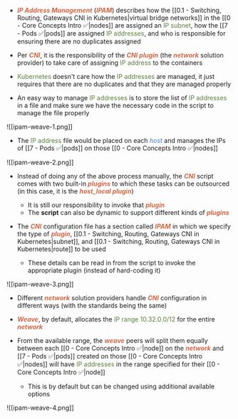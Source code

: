 - <b><i><span style="color:#d46644">IP Address Management</span></i></b> (<b><i><span style="color:#d46644">IPAM</span></i></b>) describes how the [[0.1 - Switching, Routing, Gateways CNI in Kubernetes|virtual bridge networks]] in the [[0 - Core Concepts Intro ✅|nodes]] are assigned an <span style="color:#5c7e3e">IP subnet</span>, how the [[7 - Pods ✅|pods]] are assigned <span style="color:#5c7e3e">IP addresses</span>, and who is responsible for ensuring there are no duplicates assigned

- Per <b><i><span style="color:#d46644">CNI</span></i></b>, it is the responsibility of the <b><i><span style="color:#d46644">CNI plugin</span></i></b> (the <b><i><span style="color:#d46644">network</span></i></b> solution provider) to take care of assigning <span style="color:#5c7e3e">IP address</span> to the containers

- <span style="color:#5c7e3e">Kubernetes</span> doesn't care how the <span style="color:#5c7e3e">IP addresses</span> are managed, it just requires that there are no duplicates and that they are managed properly

- An easy way to manage <span style="color:#5c7e3e">IP addresses</span> is to store the list of <span style="color:#5c7e3e">IP addresses</span> in a file and make sure we have the necessary code in the script to manage the file properly

![[ipam-weave-1.png]]

- The <span style="color:#5c7e3e">IP address</span> file would be placed on each <i><span style="color:#477bbe">host</span></i> and manages the IPs of [[7 - Pods ✅|pods]] on those [[0 - Core Concepts Intro ✅|nodes]]

![[ipam-weave-2.png]]

- Instead of doing any of the above process manually, the <b><i><span style="color:#d46644">CNI</span></i></b> script comes with two built-in <b><i><span style="color:#d46644">plugins</span></i></b> to which these tasks can be outsourced (in this case, it is the <b><i><span style="color:#d46644">host_local plugin</span></i></b>)
	- It is still our responsibility to invoke that <b><i><span style="color:#d46644">plugin</span></i></b>
	- The **script** can also be dynamic to support different kinds of <b><i><span style="color:#d46644">plugins</span></i></b>

- The <b><i><span style="color:#d46644">CNI</span></i></b> configuration file has a section called <b><i><span style="color:#d46644">IPAM</span></i></b> in which we specify the type of <b><i><span style="color:#d46644">plugin</span></i></b>, [[0.1 - Switching, Routing, Gateways CNI in Kubernetes|subnet]], and [[0.1 - Switching, Routing, Gateways CNI in Kubernetes|route]] to be used
	- These details can be read in from the script to invoke the appropriate plugin (instead of hard-coding it)

![[ipam-weave-3.png]]

- Different <b><i><span style="color:#d46644">network</span></i></b> solution providers handle <b><i><span style="color:#d46644">CNI</span></i></b> configuration in different ways (with the standards being the same)

- <b><i><span style="color:#d46644">Weave</span></i></b>, by default, allocates the <span style="color:#5c7e3e">IP range 10.32.0.0/12</span> for the entire <b><i><span style="color:#d46644">network</span></i></b>

- From the available range, the <b><i><span style="color:#d46644">weave</span></i></b> peers will split them equally between each [[0 - Core Concepts Intro ✅|node]] on the <b><i><span style="color:#d46644">network</span></i></b> and [[7 - Pods ✅|pods]] created on those [[0 - Core Concepts Intro ✅|nodes]] will have <span style="color:#5c7e3e">IP addresses</span> in the range specified for their [[0 - Core Concepts Intro ✅|node]]
	- This is by default but can be changed using additional available options

![[ipam-weave-4.png]]
